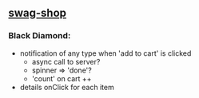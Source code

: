 ## [swag-shop](https://github.com/DevMountain/angular-3-afternoon)

### Black Diamond:
- notification of any type when 'add to cart' is clicked
    - async call to server?
    - spinner => 'done'?
    - 'count' on cart ++
- details onClick for each item